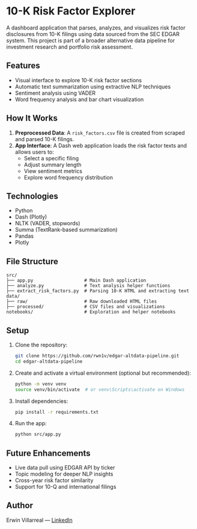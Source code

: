 # 10-K Risk Factor Explorer

A dashboard application that parses, analyzes, and visualizes risk factor disclosures from 10-K filings using data sourced from the SEC EDGAR system. This project is part of a broader alternative data pipeline for investment research and portfolio risk assessment.

## Features

- Visual interface to explore 10-K risk factor sections
- Automatic text summarization using extractive NLP techniques
- Sentiment analysis using VADER
- Word frequency analysis and bar chart visualization

## How It Works

1. **Preprocessed Data**: A `risk_factors.csv` file is created from scraped and parsed 10-K filings.
2. **App Interface**: A Dash web application loads the risk factor texts and allows users to:
   - Select a specific filing
   - Adjust summary length
   - View sentiment metrics
   - Explore word frequency distribution

## Technologies

- Python
- Dash (Plotly)
- NLTK (VADER, stopwords)
- Summa (TextRank-based summarization)
- Pandas
- Plotly

## File Structure

```
src/
├── app.py                   # Main Dash application
├── analyze.py               # Text analysis helper functions
├── extract_risk_factors.py  # Parsing 10-K HTML and extracting text
data/
├── raw/                     # Raw downloaded HTML files
├── processed/               # CSV files and visualizations
notebooks/                   # Exploration and helper notebooks
```

## Setup

1. Clone the repository:
   ```bash
   git clone https://github.com/rwn1v/edgar-altdata-pipeline.git
   cd edgar-altdata-pipeline
   ```

2. Create and activate a virtual environment (optional but recommended):
   ```bash
   python -m venv venv
   source venv/bin/activate  # or venv\Scripts\activate on Windows
   ```

3. Install dependencies:
   ```bash
   pip install -r requirements.txt
   ```

4. Run the app:
   ```bash
   python src/app.py
   ```

## Future Enhancements

- Live data pull using EDGAR API by ticker
- Topic modeling for deeper NLP insights
- Cross-year risk factor similarity
- Support for 10-Q and international filings

## Author

Erwin Villarreal — [LinkedIn](https://www.linkedin.com/in/erwin-villarreal)
